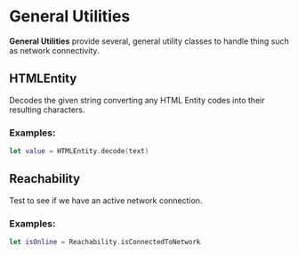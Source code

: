 # General Utilities

**General Utilities** provide several, general utility classes to handle thing such as network connectivity.

<a name="HTMLEntity"></a>
## HTMLEntity 

Decodes the given string converting any HTML Entity codes into their resulting characters.

### Examples:

```swift
let value = HTMLEntity.decode(text)
```

<a name="Reachability"></a>
## Reachability 

Test to see if we have an active network connection.

### Examples:

```swift
let isOnline = Reachability.isConnectedToNetwork
```
